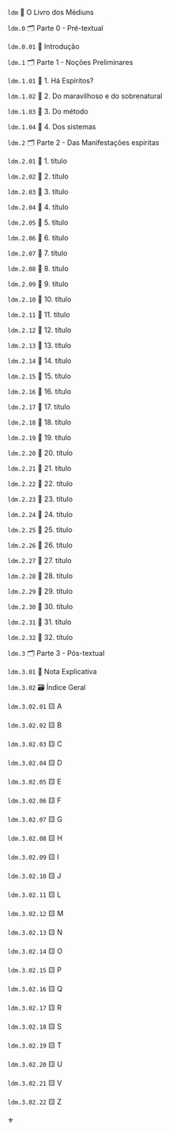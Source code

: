 `ldm` 📔 O Livro dos Médiuns

`ldm.0` 🗂️ Parte 0 - Pré-textual

`ldm.0.01` 📃 Introdução

`ldm.1` 🗂️ Parte 1 - Noções Preliminares

`ldm.1.01` 📃 1. Há Espíritos?

`ldm.1.02` 📃 2. Do maravilhoso e do sobrenatural

`ldm.1.03` 📃 3. Do método

`ldm.1.04` 📃 4. Dos sistemas

`ldm.2` 🗂️ Parte 2 - Das Manifestações espíritas

`ldm.2.01` 📃 1. título

`ldm.2.02` 📃 2. título

`ldm.2.03` 📃 3. título

`ldm.2.04` 📃 4. título

`ldm.2.05` 📃 5. título

`ldm.2.06` 📃 6. título

`ldm.2.07` 📃 7. título

`ldm.2.08` 📃 8. título

`ldm.2.09` 📃 9. título

`ldm.2.10` 📃 10. título

`ldm.2.11` 📃 11. título

`ldm.2.12` 📃 12. título

`ldm.2.13` 📃 13. título

`ldm.2.14` 📃 14. título

`ldm.2.15` 📃 15. título

`ldm.2.16` 📃 16. título

`ldm.2.17` 📃 17. título

`ldm.2.18` 📃 18. título

`ldm.2.19` 📃 19. título

`ldm.2.20` 📃 20. título

`ldm.2.21` 📃 21. título

`ldm.2.22` 📃 22. título

`ldm.2.23` 📃 23. título

`ldm.2.24` 📃 24. título

`ldm.2.25` 📃 25. título

`ldm.2.26` 📃 26. título

`ldm.2.27` 📃 27. título

`ldm.2.28` 📃 28. título

`ldm.2.29` 📃 29. título

`ldm.2.30` 📃 30. título

`ldm.2.31` 📃 31. título

`ldm.2.32` 📃 32. título

`ldm.3` 🗂️ Parte 3 - Pós-textual

`ldm.3.01` 📃 Nota Explicativa

`ldm.3.02` 🗃️ Índice Geral

`ldm.3.02.01` 🟨 A

`ldm.3.02.02` 🟨 B

`ldm.3.02.03` 🟨 C

`ldm.3.02.04` 🟨 D

`ldm.3.02.05` 🟨 E

`ldm.3.02.06` 🟨 F

`ldm.3.02.07` 🟨 G

`ldm.3.02.08` 🟨 H

`ldm.3.02.09` 🟨 I

`ldm.3.02.10` 🟨 J

`ldm.3.02.11` 🟨 L

`ldm.3.02.12` 🟨 M

`ldm.3.02.13` 🟨 N

`ldm.3.02.14` 🟨 O

`ldm.3.02.15` 🟨 P

`ldm.3.02.16` 🟨 Q

`ldm.3.02.17` 🟨 R

`ldm.3.02.18` 🟨 S

`ldm.3.02.19` 🟨 T

`ldm.3.02.20` 🟨 U

`ldm.3.02.21` 🟨 V

`ldm.3.02.22` 🟨 Z

⚜️
